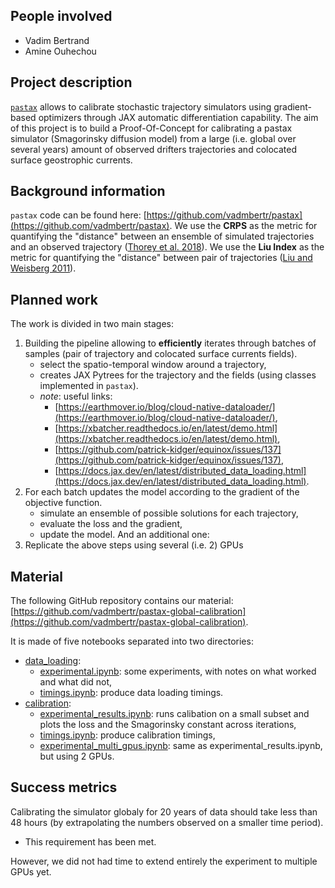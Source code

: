 ## People involved
- Vadim Bertrand
- Amine Ouhechou

## Project description
[`pastax`](https://pastax.readthedocs.io/en/latest/) allows to calibrate stochastic trajectory simulators using gradient-based optimizers through JAX automatic differentiation capability.
The aim of this project is to build a Proof-Of-Concept for calibrating a pastax simulator (Smagorinsky diffusion model) from a large (i.e. global over several years) amount of observed drifters trajectories and colocated surface geostrophic currents.

## Background information
`pastax` code can be found here: [https://github.com/vadmbertr/pastax](https://github.com/vadmbertr/pastax).
We use the **CRPS** as the metric for quantifying the "distance" between an ensemble of simulated trajectories and an observed trajectory ([Thorey et al. 2018](https://doi.org/10.1002/qj.2940)).
We use the **Liu Index** as the metric for quantifying the "distance" between pair of trajectories ([Liu and Weisberg 2011](https://doi.org/10.1029/2010JC006837)).

## Planned work
The work is divided in two main stages:
1. Building the pipeline allowing to **efficiently** iterates through batches of samples (pair of trajectory and colocated surface currents fields).
	- select the spatio-temporal window around a trajectory,
	- creates JAX Pytrees for the trajectory and the fields (using classes implemented in `pastax`).
	- *note*: useful links:
		- [https://earthmover.io/blog/cloud-native-dataloader/](https://earthmover.io/blog/cloud-native-dataloader/),
		- [https://xbatcher.readthedocs.io/en/latest/demo.html](https://xbatcher.readthedocs.io/en/latest/demo.html),
		- [https://github.com/patrick-kidger/equinox/issues/137](https://github.com/patrick-kidger/equinox/issues/137),
		- [https://docs.jax.dev/en/latest/distributed_data_loading.html](https://docs.jax.dev/en/latest/distributed_data_loading.html).
2. For each batch updates the model according to the gradient of the objective function.
	- simulate an ensemble of possible solutions for each trajectory,
	- evaluate the loss and the gradient,
	- update the model.
And an additional one:
3. Replicate the above steps using several (i.e. 2) GPUs

## Material
The following GitHub repository contains our material: [https://github.com/vadmbertr/pastax-global-calibration](https://github.com/vadmbertr/pastax-global-calibration).

It is made of five notebooks separated into two directories:
- [data_loading](https://github.com/vadmbertr/pastax-global-calibration/tree/main/data_loading):
	- [experimental.ipynb](https://github.com/vadmbertr/pastax-global-calibration/tree/main/data_loading/experimental.ipynb): some experiments, with notes on what worked and what did not,
	- [timings.ipynb](https://github.com/vadmbertr/pastax-global-calibration/tree/main/data_loading/timings.ipynb): produce data loading timings.
- [calibration](https://github.com/vadmbertr/pastax-global-calibration/tree/main/calibration):
	- [experimental_results.ipynb](https://github.com/vadmbertr/pastax-global-calibration/tree/main/calibration/experimental_results.ipynb): runs calibation on a small subset and plots the loss and the Smagorinsky constant across iterations,
	- [timings.ipynb](https://github.com/vadmbertr/pastax-global-calibration/tree/main/calibration/timings.ipynb): produce calibration timings,
	- [experimental_multi_gpus.ipynb](https://github.com/vadmbertr/pastax-global-calibration/tree/main/calibration/experimental_multi_gpus.ipynb): same as experimental_results.ipynb, but using 2 GPUs.

## Success metrics
Calibrating the simulator globaly for 20 years of data should take less than 48 hours (by extrapolating the numbers observed on a smaller time period).

- This requirement has been met.

However, we did not had time to extend entirely the experiment to multiple GPUs yet.
